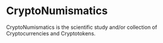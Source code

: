 # CryptoNumismatics
CryptoNumismatics is the scientific study and/or collection of Cryptocurrencies and Cryptotokens. 
